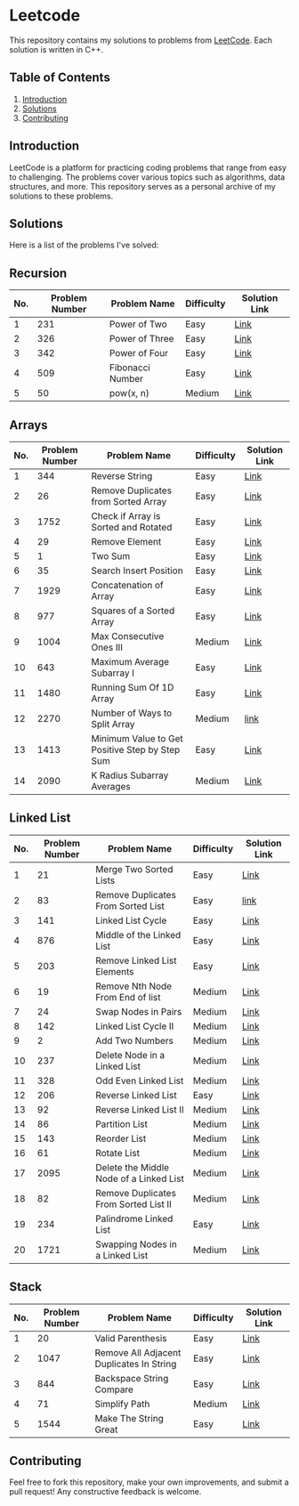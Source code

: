 # Leetcode
This repository contains my solutions to problems from [LeetCode](https://leetcode.com/). Each solution is written in C++.

## Table of Contents

1. [Introduction](#introduction)
2. [Solutions](#solutions)
3. [Contributing](#contributing)

## Introduction

LeetCode is a platform for practicing coding problems that range from easy to challenging. The problems cover various topics such as algorithms, data structures, and more.
This repository serves as a personal archive of my solutions to these problems.

## Solutions

Here is a list of the problems I've solved:

## Recursion

| No.        | Problem Number | Problem Name                                | Difficulty | Solution Link                       |
|------------|----------------|---------------------------------------------|------------|-------------------------------------|
| 1          | 231            | Power of Two                                | Easy       | [Link](https://github.com/Maryam-Amir00/Leetcode/blob/main/Recursion/Power_of_Two.txt)|
| 2          | 326            | Power of Three                              | Easy       | [Link](https://github.com/Maryam-Amir00/Leetcode/blob/main/Recursion/Power_of_Three.txt)|
| 3          | 342            | Power of Four                               | Easy       | [Link](https://github.com/Maryam-Amir00/Leetcode/blob/main/Recursion/Power_of_Four.txt)|
| 4          | 509            | Fibonacci Number                            | Easy       | [Link](https://github.com/Maryam-Amir00/Leetcode/blob/main/Recursion/Fibonacci_Number.txt)|
| 5          | 50             | pow(x, n)                                   | Medium     | [Link](https://github.com/Maryam-Amir00/Leetcode/blob/main/Recursion/pow(x%2Cn).txt)|


## Arrays

| No.        | Problem Number | Problem Name                                             | Difficulty | Solution Link                       |
|------------|----------------|----------------------------------------------------------|------------|-------------------------------------|
| 1          | 344            | Reverse String                                           | Easy       | [Link](https://github.com/Maryam-Amir00/Leetcode/blob/main/Arrays/Reverse_String.txt)|
| 2          | 26             | Remove Duplicates from Sorted Array                      | Easy       | [Link](https://github.com/Maryam-Amir00/Leetcode/blob/main/Arrays/Remove-duplicates-from-sorted-Array.txt)|
| 3          | 1752           | Check if Array is Sorted and Rotated                     | Easy       | [Link](https://github.com/Maryam-Amir00/Leetcode/blob/main/Arrays/Check-if-Array-is-Sorted-and-Rotated.txt)|
| 4          | 29             | Remove Element                                           | Easy       | [Link](https://github.com/Maryam-Amir00/Leetcode/blob/main/Arrays/Remove-Element)|
| 5          | 1              | Two Sum                                                  | Easy       | [Link](https://github.com/Maryam-Amir00/Leetcode/blob/main/Arrays/Two_Sum)|
| 6          | 35             | Search Insert Position                                   | Easy       | [Link](https://github.com/Maryam-Amir00/Leetcode/blob/main/Arrays/Search_Insert_Position)|
| 7          | 1929           | Concatenation of Array                                   | Easy       | [Link](https://github.com/Maryam-Amir00/Leetcode/blob/main/Arrays/Concatenation_of_Array)|
| 8          | 977            | Squares of a Sorted Array                                | Easy       | [Link](https://github.com/Maryam-Amir00/Leetcode/blob/main/Arrays/Squares_of_a_Sorted_Array)|
| 9          | 1004           | Max Consecutive Ones III                                 | Medium     | [Link](https://github.com/Maryam-Amir00/Leetcode/blob/main/Arrays/Max_Consecutive_Ones_%7C%7C%7C)|
| 10         | 643            | Maximum Average Subarray I                               | Easy       | [Link](https://github.com/Maryam-Amir00/Leetcode/blob/main/Arrays/Maximum_Average_Subarray_I)|
| 11         | 1480           | Running Sum Of 1D Array                                  | Easy       | [Link](https://github.com/Maryam-Amir00/Leetcode/blob/main/Arrays/Running_Sum_of_1D_Array)|
| 12         | 2270           | Number of Ways to Split Array                            | Medium     | [link](https://github.com/Maryam-Amir00/Leetcode/blob/main/Arrays/Number_of_Ways_To_Split_Array)|
| 13         | 1413           | Minimum Value to Get Positive Step by Step Sum    | Easy       | [Link](https://github.com/Maryam-Amir00/Leetcode/blob/main/Arrays/Minimum_Value_To_Get_Positive_Step_by_Step_Sum)|
| 14         | 2090           | K Radius Subarray Averages                               | Medium     | [Link](https://github.com/Maryam-Amir00/Leetcode/blob/main/Arrays/K_Radius_Subarray_Averages)|

## Linked List

| No.        | Problem Number | Problem Name                                             | Difficulty | Solution Link                       |
|------------|----------------|----------------------------------------------------------|------------|-------------------------------------|
| 1          | 21             | Merge Two Sorted Lists                                   | Easy       | [Link](https://github.com/Maryam-Amir00/Leetcode/blob/main/Linked_List/Merge_Two_Sorted_Lists)|
| 2          | 83             | Remove Duplicates From Sorted List                       | Easy       | [link](https://github.com/Maryam-Amir00/Leetcode/blob/main/Linked_List/Remove_Duplicates_From_Sorted_List)|
| 3          | 141            | Linked List Cycle                                        | Easy       | [Link](https://github.com/Maryam-Amir00/Leetcode/blob/main/Linked_List/Linked_List_Cycle)|
| 4          | 876            | Middle of the Linked List                                | Easy       | [Link](https://github.com/Maryam-Amir00/Leetcode/blob/main/Linked_List/Middle_of_The_Linked_List)|
| 5          | 203            | Remove Linked List Elements                              | Easy       | [Link](https://github.com/Maryam-Amir00/Leetcode/blob/main/Linked_List/Remove_Linked_List_Elements)|
| 6          | 19             | Remove Nth Node From End of list                         | Medium     | [Link](https://github.com/Maryam-Amir00/Leetcode/blob/main/Linked_List/Remove_Nth_Node_From_End_of_list)|
| 7          | 24             | Swap Nodes in Pairs                                      | Medium     | [Link](https://github.com/Maryam-Amir00/Leetcode/blob/main/Linked_List/Swap_Nodes_in_Pairs)|
| 8          | 142            | Linked List Cycle II                                     | Medium     | [Link](https://github.com/Maryam-Amir00/Leetcode/blob/main/Linked_List/Linked_List_Cycle_2)|
| 9          | 2              | Add Two Numbers                                          | Medium     | [Link](https://github.com/Maryam-Amir00/Leetcode/blob/main/Linked_List/Add_Two_Numbers)|
| 10         | 237            | Delete Node in a Linked List                             | Medium     | [Link](https://github.com/Maryam-Amir00/Leetcode/blob/main/Linked_List/Delete_Node_in_a_Linked_list)|
| 11         | 328            | Odd Even Linked List                                     | Medium     | [Link](https://github.com/Maryam-Amir00/Leetcode/blob/main/Linked_List/Odd_Even_Linked_List)|
| 12         | 206            | Reverse Linked List                                      | Easy       | [Link](https://github.com/Maryam-Amir00/Leetcode/blob/main/Linked_List/Reverse_Linked_List)|
| 13         | 92             | Reverse Linked List II                                   | Medium     | [Link](https://github.com/Maryam-Amir00/Leetcode/blob/main/Linked_List/Reverse_Linked_List_II)|
| 14         | 86             | Partition List                                           | Medium     | [Link](https://github.com/Maryam-Amir00/Leetcode/blob/main/Linked_List/Partition_List)|
| 15         | 143            | Reorder List                                             | Medium     | [Link](https://github.com/Maryam-Amir00/Leetcode/blob/main/Linked_List/Reorder_List)|
| 16         | 61             | Rotate List                                              | Medium     | [Link](https://github.com/Maryam-Amir00/Leetcode/blob/main/Linked_List/Rotate_List)|
| 17         | 2095           | Delete the Middle Node of a Linked List                  | Medium     | [Link](https://github.com/Maryam-Amir00/Leetcode/blob/main/Linked_List/Delete_The_Middle_Node_of_a_Linked_List)|
| 18         | 82             | Remove Duplicates From Sorted List II                    | Medium     | [Link](https://github.com/Maryam-Amir00/Leetcode/blob/main/Linked_List/Remove_Duplicates_From_Sorted_Linked_List_2)|
| 19         | 234            | Palindrome Linked List                                   | Easy       | [Link](https://github.com/Maryam-Amir00/Leetcode/blob/main/Linked_List/Palindrome_Linked_List)|
| 20         | 1721           | Swapping Nodes in a Linked List                          | Medium     | [Link](https://github.com/Maryam-Amir00/Leetcode/blob/main/Linked_List/Swapping_Nodes_in_a_Linked_List)|

## Stack

| No.        | Problem Number | Problem Name                                             | Difficulty | Solution Link                       |
|------------|----------------|----------------------------------------------------------|------------|-------------------------------------|
| 1          | 20             | Valid Parenthesis                                        | Easy       | [Link](https://github.com/Maryam-Amir00/Leetcode/blob/main/Stack/Valid_Parenthesis)|
| 2          | 1047           | Remove All Adjacent Duplicates In String                 | Easy       | [Link](https://github.com/Maryam-Amir00/Leetcode/blob/main/Stack/Remove_All_Adjacent_Duplicates_in_a_String)|
| 3          | 844            | Backspace String Compare                                 | Easy       | [Link](https://github.com/Maryam-Amir00/Leetcode/blob/main/Stack/Backspace_String_Compare)|
| 4          | 71             | Simplify Path                                            | Medium     | [Link](https://github.com/Maryam-Amir00/Leetcode/blob/main/Stack/Simplify_Path)|
| 5          | 1544           | Make The String Great                                    | Easy       | [Link]()|



## Contributing

Feel free to fork this repository, make your own improvements, and submit a pull request! Any constructive feedback is welcome.
